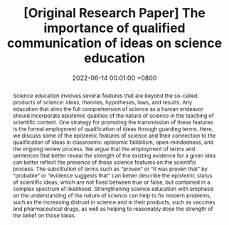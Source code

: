 ---
title:          "[Original Research Paper] The importance of qualified communication of ideas on science education"
date:           2022-06-14 00:01:00 +0800
selected:       false
pub:            "Revista Interdisciplinar de Ciência Aplicada"
pub_date:       "2022"
category:       "education"
abstract: >-
  Science education involves several features that are beyond the so-called products of science: ideas, theories, hypotheses, laws, and results. Any education that aims the full comprehension of science as a human endeavor should incorporate epistemic qualities of the nature of science in the teaching of scientific content. One strategy for promoting the transmission of these features is the formal employment of qualification of ideas through guarding terms. Here, we discuss some of the epistemic features of science and their connection to the qualification of ideas in classrooms: epistemic fallibilism, open-mindedness, and the ongoing review process. We argue that the employment of terms and sentences that better reveal the strength of the existing evidence for a given idea can better reflect the presence of those science features on the scientific process. The substitution of terms such as “proven” or “it was proven that” by “probable” or “evidence suggests that” can better describe the epistemic status of scientific ideas, which are not fixed between true or false, but contained in a complex spectrum of likelihood. Strengthening science education with emphasis on the understanding of the nature of science can help to fix modern problems, such as the increasing distrust in science and in their products, such as vaccines and pharmaceutical drugs, as well as helping to reasonably dose the strength of the belief on those ideas.

cover:          /assets/images/covers/2022-RICA.jpg
authors:
- Gabriel Dall'Alba*
- Guilherme Brambatti Guzzo*

links:
  Paper: https://sou.ucs.br/revistas/index.php/ricaucs/article/view/98/86
#  Code: https://github.com/luost26/academic-homepage << can use >>
#Unsplash: https://unsplash.com/photos/sliced-in-half-pineapple--_PLJZmHZzk

---